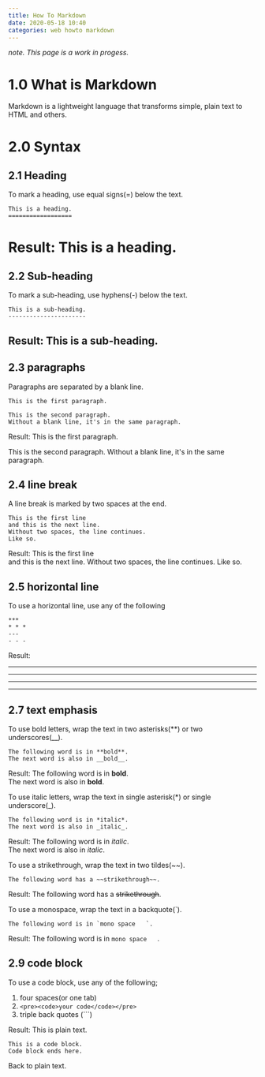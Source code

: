 ```yaml
---
title: How To Markdown
date: 2020-05-18 10:40
categories: web howto markdown
---
```

*note. This page is a work in progess.*

1.0 What is Markdown
=====================
Markdown is a lightweight language that transforms simple, plain text to HTML and others.

2.0 Syntax
=========

2.1 Heading
-----------
To mark a heading, use equal signs(=) below the text.

    This is a heading.
    ==================

Result:
This is a heading.
==================

2.2 Sub-heading
---------------
To mark a sub-heading, use hyphens(-) below the text.

    This is a sub-heading.
    ----------------------

Result:
This is a sub-heading.
----------------------

2.3 paragraphs
--------------
Paragraphs are separated by a blank line.

    This is the first paragraph.
  
    This is the second paragraph.
    Without a blank line, it's in the same paragraph.

Result:
This is the first paragraph.

This is the second paragraph.
Without a blank line, it's in the same paragraph.

2.4 line break
--------------
A line break is marked by two spaces at the end.

    This is the first line  
    and this is the next line.
    Without two spaces, the line continues.
    Like so.

Result:
This is the first line  
and this is the next line.
Without two spaces, the line continues.
Like so.

2.5 horizontal line
--------------
To use a horizontal line, use any of the following

    ***  
    * * *  
    ---  
    - - -  
  

Result:

***
* * *
---
- - -
  
2.7 text emphasis
-----------------
To use bold letters, wrap the text in two asterisks(**) or two underscores(__).

    The following word is in **bold**.
    The next word is also in __bold__.

Result:
The following word is in **bold**.  
The next word is also in __bold__.

To use italic letters, wrap the text in single asterisk(*) or single underscore(_).

    The following word is in *italic*.
    The next word is also in _italic_.

Result:
The following word is in *italic*.  
The next word is also in _italic_.

To use a strikethrough, wrap the text in two tildes(~~).

    The following word has a ~~strikethrough~~.
  
Result:
The following word has a ~~strikethrough~~.

To use a monospace, wrap the text in a backquote(`).

    The following word is in `mono space   `.

Result:
The following word is in `mono space   `.

2.9 code block
--------------
To use a code block, use any of the following;

1. four spaces(or one tab)
2. `<pre><code>your code</code></pre>`
3. triple back quotes (```)

Result:
This is plain text.

    This is a code block.
    Code block ends here.
    
Back to plain text.

